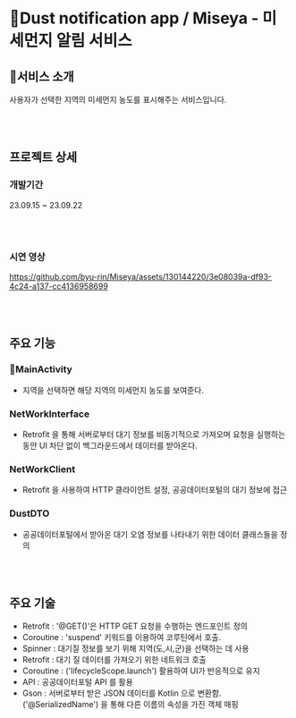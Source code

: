 # Dust notification app / Miseya - 미세먼지 알림 서비스

## 서비스 소개
사용자가 선택한 지역의 미세먼지 농도를 표시해주는 서비스입니다.

<br><br>

## 프로젝트 상세 

### 개발기간
23.09.15 ~ 23.09.22

<br><br>

### 시연 영상
https://github.com/byu-rin/Miseya/assets/130144220/3e08039a-df93-4c24-a137-cc4136958699

<br><br>

   ## 주요 기능
### MainActivity
* 지역을 선택하면 해당 지역의 미세먼지 농도를 보여준다.

### NetWorkInterface
* Retrofit 을 통해 서버로부터 대기 정보를 비동기적으로 가져오며 요청을 실행하는동안 UI 차단 없이 백그라운드에서 데이터를 받아온다.

### NetWorkClient
* Retrofit 을 사용하여 HTTP 클라이언트 설정, 공공데이터포털의 대기 정보에 접근

### DustDTO
* 공공데이터포털에서 받아온 대기 오염 정보를 나타내기 위한 데이터 클래스들을 정의

<br><br>

   ## 주요 기술
* Retrofit : '@GET()'은 HTTP GET 요청을 수행하는 엔드포인트 정의
* Coroutine : 'suspend' 키워드를 이용하여 코루틴에서 호출.
* Spinner : 대기질 정보를 보기 위해 지역(도,시,군)을 선택하는 데 사용
* Retrofit : 대기 질 데이터를 가져오기 위한 네트워크 호출
* Coroutine : ('lifecycleScope.launch') 활용하여 UI가 반응적으로 유지
* API : 공공데이터포털 API 를 활용
* Gson : 서버로부터 받은 JSON 데이터를 Kotlin 으로 변환함. ('@SerializedName') 을 통해 다른 이름의 속성을 가진 객체 매핑
